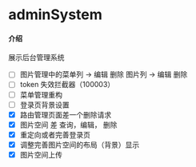 # adminSystem

#### 介绍

展示后台管理系统

- [ ] 图片管理中的菜单列 -> 编辑 删除 图片列 -> 编辑 删除
- [ ] token 失效拦截器（100003）
- [ ] 菜单管理重构
- [ ] 登录页背景设置
- [x] 路由管理页面差一个删除请求
- [x] 图片空间 差 查询，编辑， 删除
- [x] 重定向或者完善登录页
- [x] 调整完善图片空间的布局（背景）显示
- [x] 图片空间上传
